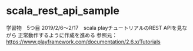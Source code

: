 # scala_rest_api_sample
学習物　5つ目 2019/2/6〜2/17　scala playチュートリアルのREST APIを見ながら
              正常動作するように作成を進める
参照元：https://www.playframework.com/documentation/2.6.x/Tutorials
